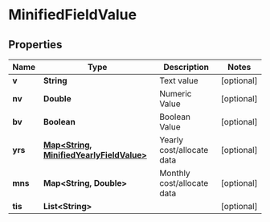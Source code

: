 
# MinifiedFieldValue

## Properties
Name | Type | Description | Notes
------------ | ------------- | ------------- | -------------
**v** | **String** | Text value |  [optional]
**nv** | **Double** | Numeric Value |  [optional]
**bv** | **Boolean** | Boolean Value |  [optional]
**yrs** | [**Map&lt;String, MinifiedYearlyFieldValue&gt;**](MinifiedYearlyFieldValue.md) | Yearly cost/allocate data |  [optional]
**mns** | **Map&lt;String, Double&gt;** | Monthly cost/allocate data |  [optional]
**tis** | **List&lt;String&gt;** |  |  [optional]



